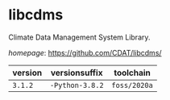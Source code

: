 # libcdms

Climate Data Management System Library.

*homepage*: <https://github.com/CDAT/libcdms/>

version | versionsuffix | toolchain
--------|---------------|----------
``3.1.2`` | ``-Python-3.8.2`` | ``foss/2020a``

